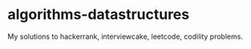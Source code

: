# algorithms-datastructures
My solutions to hackerrank, interviewcake, leetcode, codility problems.
